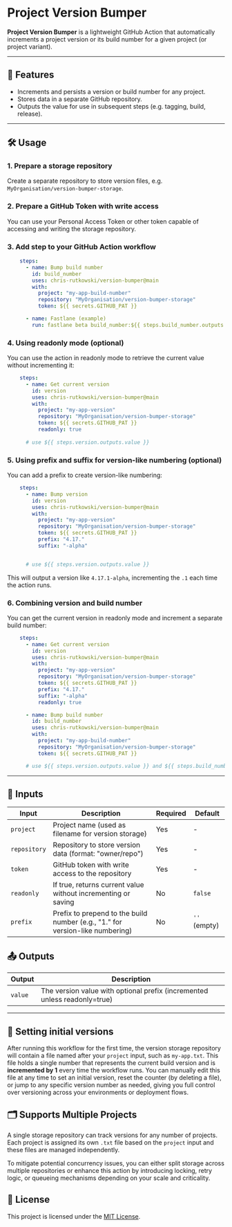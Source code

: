 # Project Version Bumper

**Project Version Bumper** is a lightweight GitHub Action that automatically increments a project version or its build number for a given project (or project variant).

---

## 🚀 Features
- Increments and persists a version or build number for any project.
- Stores data in a separate GitHub repository.
- Outputs the value for use in subsequent steps (e.g. tagging, build, release).

---

## 🛠️ Usage

### 1. **Prepare a storage repository**

Create a separate repository to store version files, e.g. `MyOrganisation/version-bumper-storage`.

### 2. **Prepare a GitHub Token with write access**

You can use your Personal Access Token or other token capable of accessing and writing the storage repository.

### 3. **Add step to your GitHub Action workflow**

```yaml
    steps:
      - name: Bump build number
        id: build_number
        uses: chris-rutkowski/version-bumper@main
        with:
          project: "my-app-build-number"
          repository: "MyOrganisation/version-bumper-storage"
          token: ${{ secrets.GITHUB_PAT }}

      - name: Fastlane (example)
        run: fastlane beta build_number:${{ steps.build_number.outputs.value }}
```

### 4. **Using readonly mode (optional)**

You can use the action in readonly mode to retrieve the current value without incrementing it:

```yaml
    steps:
      - name: Get current version
        id: version
        uses: chris-rutkowski/version-bumper@main
        with:
          project: "my-app-version"
          repository: "MyOrganisation/version-bumper-storage"
          token: ${{ secrets.GITHUB_PAT }}
          readonly: true
      
      # use ${{ steps.version.outputs.value }}
```

### 5. **Using prefix and suffix for version-like numbering (optional)**

You can add a prefix to create version-like numbering:

```yaml
    steps:
      - name: Bump version
        id: version
        uses: chris-rutkowski/version-bumper@main
        with:
          project: "my-app-version"
          repository: "MyOrganisation/version-bumper-storage"
          token: ${{ secrets.GITHUB_PAT }}
          prefix: "4.17."
          suffix: "-alpha"


      # use ${{ steps.version.outputs.value }}
```

This will output a version like `4.17.1-alpha`, incrementing the `.1` each time the action runs.

### 6. **Combining version and build number**

You can get the current version in readonly mode and increment a separate build number:

```yaml
    steps:
      - name: Get current version
        id: version
        uses: chris-rutkowski/version-bumper@main
        with:
          project: "my-app-version"
          repository: "MyOrganisation/version-bumper-storage"
          token: ${{ secrets.GITHUB_PAT }}
          prefix: "4.17."
          suffix: "-alpha"
          readonly: true

      - name: Bump build number
        id: build_number
        uses: chris-rutkowski/version-bumper@main
        with:
          project: "my-app-build-number"
          repository: "MyOrganisation/version-bumper-storage"
          token: ${{ secrets.GITHUB_PAT }}

      # use ${{ steps.version.outputs.value }} and ${{ steps.build_number.outputs.value }}
```

---

## 📝 Inputs

| Input        | Description                                                                   | Required | Default      |
| ------------ | ----------------------------------------------------------------------------- | -------- | ------------ |
| `project`    | Project name (used as filename for version storage)                           | Yes      | -            |
| `repository` | Repository to store version data (format: "owner/repo")                       | Yes      | -            |
| `token`      | GitHub token with write access to the repository                              | Yes      | -            |
| `readonly`   | If true, returns current value without incrementing or saving                 | No       | `false`      |
| `prefix`     | Prefix to prepend to the build number (e.g., "1." for version-like numbering) | No       | `''` (empty) |

## 📤 Outputs

| Output  | Description                                                               |
| ------- | ------------------------------------------------------------------------- |
| `value` | The version value with optional prefix (incremented unless readonly=true) |

---

## 🧾 Setting initial versions

After running this workflow for the first time, the version storage repository will contain a file named after your `project` input, such as `my-app.txt`. This file holds a single number that represents the current build version and is **incremented by 1** every time the workflow runs. You can manually edit this file at any time to set an initial version, reset the counter (by deleting a file), or jump to any specific version number as needed, giving you full control over versioning across your environments or deployment flows.

## 🗂️ Supports Multiple Projects
A single storage repository can track versions for any number of projects. Each project is assigned its own `.txt` file based on the `project` input and these files are managed independently.

To mitigate potential concurrency issues, you can either split storage across multiple repositories or enhance this action by introducing locking, retry logic, or queueing mechanisms depending on your scale and criticality.

## 📄 License
This project is licensed under the [MIT License](LICENSE).
